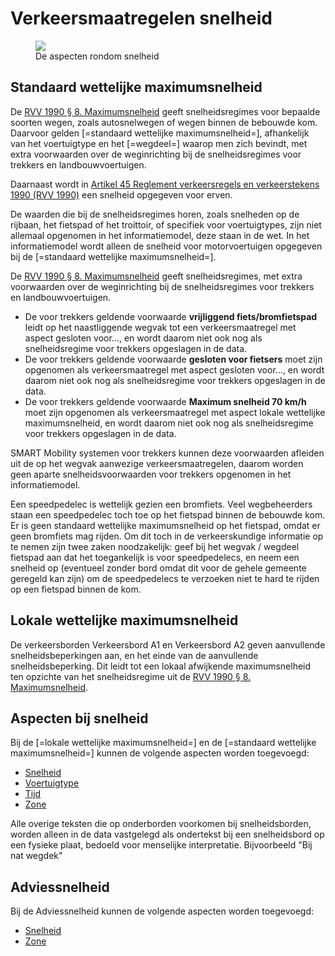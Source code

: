 # Verkeersmaatregelen snelheid

<figure>
<img src="./hoofdstukken/media/snelheid.png">
<figcaption>De aspecten rondom snelheid</caption>
</figure>

## Standaard wettelijke maximumsnelheid
De <a href="https://wetten.overheid.nl/jci1.3:c:BWBR0004825&hoofdstuk=II&paragraaf=8&z=2023-07-01&g=2023-07-01">RVV 1990 § 8. Maximumsnelheid</a> geeft snelheidsregimes voor bepaalde soorten wegen, zoals autosnelwegen of wegen binnen de bebouwde kom. Daarvoor gelden [=standaard wettelijke maximumsnelheid=], afhankelijk van het voertuigtype en het [=wegdeel=] waarop men zich bevindt, met extra voorwaarden over de weginrichting bij de snelheidsregimes voor trekkers en landbouwvoertuigen. 

Daarnaast wordt in <a href="https://wetten.overheid.nl/jci1.3:c:BWBR0004825&hoofdstuk=II&paragraaf=17&artikel=45&z=2023-07-01&g=2023-07-01">Artikel 45 Reglement verkeersregels en verkeerstekens 1990 (RVV 1990)</a> een snelheid opgegeven voor erven.


De waarden die bij de snelheidsregimes horen, zoals snelheden op de rijbaan, het fietspad of het troittoir, of specifiek voor voertuigtypes, zijn niet allemaal opgenomen in het informatiemodel, deze staan in de wet. In het informatiemodel wordt alleen de snelheid voor motorvoertuigen opgegeven bij de [=standaard wettelijke maximumsnelheid=].

<aside class=note>
De <a href="https://wetten.overheid.nl/jci1.3:c:BWBR0004825&hoofdstuk=II&paragraaf=8&z=2023-07-01&g=2023-07-01">RVV 1990 § 8. Maximumsnelheid</a> geeft snelheidsregimes, met extra voorwaarden over de weginrichting bij de snelheidsregimes voor trekkers en landbouwvoertuigen.

* De voor trekkers geldende voorwaarde **vrijliggend fiets/bromfietspad** leidt op het naastliggende wegvak tot een verkeersmaatregel met aspect gesloten voor..., en wordt daarom niet ook nog als snelheidsregime voor trekkers opgeslagen in de data.
* De voor trekkers geldende voorwaarde **gesloten voor fietsers** moet zijn opgenomen als verkeersmaatregel met aspect gesloten voor..., en wordt daarom niet ook nog als snelheidsregime voor trekkers opgeslagen in de data.
* De voor trekkers geldende voorwaarde **Maximum snelheid 70 km/h** moet zijn opgenomen als verkeersmaatregel met aspect lokale wettelijke maximumsnelheid, en wordt daarom niet ook nog als snelheidsregime voor trekkers opgeslagen in de data.

SMART Mobility systemen voor trekkers kunnen deze voorwaarden afleiden uit de op het wegvak aanwezige verkeersmaatregelen, daarom worden geen aparte snelheidsvoorwaarden voor trekkers opgenomen in het informatiemodel. 
</aside>

<aside class="note" title="Buitenwettelijk: Speedpedelecs op fiets binnen bebouwde kom, snelheidslimiet">
Een speedpedelec is wettelijk gezien een bromfiets. Veel wegbeheerders staan een speedpedelec toch toe op het fietspad binnen de bebouwde kom. Er is geen standaard wettelijke maximumsnelheid op het fietspad, omdat er geen bromfiets mag rijden. Om dit toch in de verkeerskundige informatie op te nemen zijn twee zaken noodzakelijk: geef bij het wegvak / wegdeel fietspad aan dat het toegankelijk is voor speedpedelecs, en neem een snelheid op (eventueel zonder bord omdat dit voor de gehele gemeente geregeld kan zijn) om de speedpedelecs te verzoeken niet te hard te rijden op een fietspad binnen de kom.
</aside>


## Lokale wettelijke maximumsnelheid
De verkeersborden Verkeersbord A1 en Verkeersbord A2 geven aanvullende snelheidsbeperkingen aan, en het einde van de aanvullende snelheidsbeperking. Dit leidt tot een lokaal afwijkende maximumsnelheid ten opzichte van het snelheidsregime uit de <a href="https://wetten.overheid.nl/jci1.3:c:BWBR0004825&hoofdstuk=II&paragraaf=8&z=2023-07-01&g=2023-07-01">RVV 1990 § 8. Maximumsnelheid</a>.


## Aspecten bij snelheid
Bij de [=lokale wettelijke maximumsnelheid=] en de [=standaard wettelijke maximumsnelheid=] kunnen de volgende aspecten worden toegevoegd:
* [Snelheid](#snelheid) 
* [Voertuigtype](#voertuigtypen) 
* [Tijd](#tijd)
* [Zone](#zone)

Alle overige teksten die op onderborden voorkomen bij snelheidsborden, worden alleen in de data vastgelegd als ondertekst bij een snelheidsbord op een fysieke plaat, bedoeld voor menselijke interpretatie. Bijvoorbeeld "Bij nat wegdek"

## Adviessnelheid


Bij de Adviessnelheid kunnen de volgende aspecten worden toegevoegd:
* [Snelheid](#snelheid) 
* [Zone](#zone)


